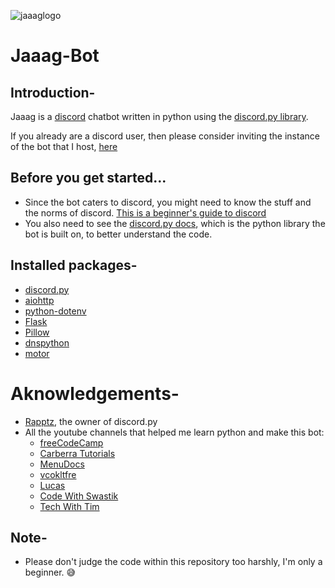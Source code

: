 ![jaaaglogo](https://cdn.discordapp.com/avatars/821087928599707698/18c1e2387496ec5fe01ffeeae78b9ed3.webp?size=512)
# Jaaag-Bot
## Introduction-
Jaaag is a [discord](https://discord.com/) chatbot written in python using the [discord.py library](https://github.com/Rapptz/discord.py).

If you already are a discord user, then please consider inviting the instance of the bot that I host, [here](https://discord.com/api/oauth2/authorize?client_id=816034868899086386&permissions=8&scope=bot)

## Before you get started...
* Since the bot caters to discord, you might need to know the stuff and the norms of discord. [This is a beginner's guide to discord](https://support.discord.com/hc/en-us/articles/360045138571-Beginner-s-Guide-to-Discord)
* You also need to see the [discord.py docs](https://discordpy.readthedocs.io/en/latest/), which is the python library the bot is built on, to better understand the code.

## Installed packages-
* [discord.py](https://pypi.org/project/discord.py/)
* [aiohttp](https://pypi.org/project/aiohttp/)
* [python-dotenv](https://pypi.org/project/python-dotenv/)
* [Flask](https://pypi.org/project/Flask/)
* [Pillow](https://pypi.org/project/Pillow/)
* [dnspython](https://pypi.org/project/dnspython/)
* [motor](https://pypi.org/project/motor/)

# Aknowledgements-
* [Rapptz](https://github.com/Rapptz), the owner of discord.py
* All the youtube channels that helped me learn python and make this bot:
  * [freeCodeCamp](https://www.youtube.com/channel/UC8butISFwT-Wl7EV0hUK0BQ)
  * [Carberra Tutorials](https://www.youtube.com/channel/UC13cYu7lec-oOcqQf5L-brg)
  * [MenuDocs](https://www.youtube.com/channel/UCpGGFqJP9vYvzFudqnQ-6IA)
  * [vcokltfre](https://www.youtube.com/channel/UC4FkT5Yeigrxwp1OE6ovlgw)
  * [Lucas](https://www.youtube.com/channel/UCR-zOCvDCayyYy1flR5qaAg)
  * [Code With Swastik](https://www.youtube.com/channel/UC2ITRZ4_Di-KMHSIylTQbBA)
  * [Tech With Tim](https://www.youtube.com/channel/UC4JX40jDee_tINbkjycV4Sg)

## Note-
* Please don't judge the code within this repository too harshly, I'm only a beginner. 😅
